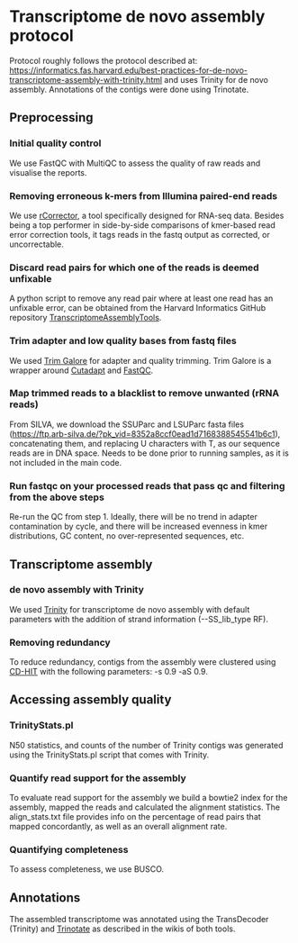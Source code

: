 # Transcriptome de novo assembly protocol
Protocol roughly follows the protocol described at: https://informatics.fas.harvard.edu/best-practices-for-de-novo-transcriptome-assembly-with-trinity.html and uses Trinity for de novo assembly. Annotations of the contigs were done using Trinotate.

## Preprocessing

### Initial quality control

We use FastQC with MultiQC to assess the quality of raw reads and visualise the reports.

### Removing erroneous k-mers from Illumina paired-end reads

We use [rCorrector](https://github.com/mourisl/Rcorrector), a tool specifically designed for RNA-seq data. Besides being a top performer in side-by-side comparisons of kmer-based read error correction tools, it tags reads in the fastq output as corrected, or uncorrectable.

### Discard read pairs for which one of the reads is deemed unfixable

A python script to remove any read pair where at least one read has an unfixable error, can be obtained from the Harvard Informatics GitHub repository [TranscriptomeAssemblyTools](https://github.com/harvardinformatics/TranscriptomeAssemblyTools).

### Trim adapter and low quality bases from fastq files

We used [Trim Galore](https://github.com/FelixKrueger/TrimGalore) for adapter and quality trimming. Trim Galore is a wrapper around [Cutadapt](https://github.com/marcelm/cutadapt) and [FastQC](http://www.bioinformatics.babraham.ac.uk/projects/fastqc/).

### Map trimmed reads to a blacklist to remove unwanted (rRNA reads)

From SILVA, we download the SSUParc and LSUParc fasta files (https://ftp.arb-silva.de/?pk_vid=8352a8ccf0ead1d7168388545541b6c1), concatenating them, and replacing U characters with T, as our sequence reads are in DNA space. Needs to be done prior to running samples, as it is not included in the main code.

### Run fastqc on your processed reads that pass qc and filtering from the above steps

Re-run the QC from step 1. Ideally, there will be no trend in adapter contamination by cycle, and there will be increased evenness in kmer distributions, GC content, no over-represented sequences, etc.

## Transcriptome assembly

### de novo assembly with Trinity

We used [Trinity](https://github.com/trinityrnaseq/trinityrnaseq) for transcriptome de novo assembly with default parameters with the addition of strand information (--SS_lib_type RF).

### Removing redundancy

To reduce redundancy, contigs from the assembly were clustered using [CD-HIT](https://github.com/weizhongli/cdhit) with the following parameters: -s 0.9 -aS 0.9.

## Accessing assembly quality

### TrinityStats.pl

N50 statistics, and counts of the number of Trinity contigs was generated using the TrinityStats.pl script that comes with Trinity.

### Quantify read support for the assembly

To evaluate read support for the assembly we build a bowtie2 index for the assembly, mapped the reads and calculated the alignment statistics. The align_stats.txt file provides info on the percentage of read pairs that mapped concordantly, as well as an overall alignment rate.

### Quantifying completeness

To assess completeness, we use BUSCO.

## Annotations

The assembled transcriptome was annotated using the TransDecoder (Trinity) and [Trinotate](https://github.com/Trinotate/Trinotate/wiki) as described in the wikis of both tools.
